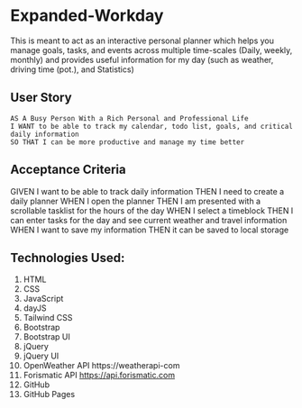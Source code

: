 # Expanded-Workday
This is meant to act as an interactive personal planner which helps you manage goals, tasks, and events across multiple time-scales (Daily, weekly, monthly) and provides useful information for my day (such as weather, driving time (pot.), and Statistics)

## User Story

	AS A Busy Person With a Rich Personal and Professional Life
	I WANT to be able to track my calendar, todo list, goals, and critical daily information
	SO THAT I can be more productive and manage my time better

## Acceptance Criteria

 GIVEN I want to be able to track daily information
 THEN I need to create a daily planner 
 WHEN I open the planner 
 THEN I am presented with a scrollable tasklist for the hours of the day 
 WHEN I select a timeblock 
 THEN I can enter tasks for the day and see current weather and travel information 
 WHEN I want to save my information 
 THEN it can be saved to local storage 

## Technologies Used:
1. HTML
2. CSS
3. JavaScript
4. dayJS
5. Tailwind CSS
6. Bootstrap
7. Bootstrap UI
8. jQuery
9. jQuery UI
10. OpenWeather API https://weatherapi-com
11. Forismatic API https://api.forismatic.com
12. GitHub
13. GitHub Pages